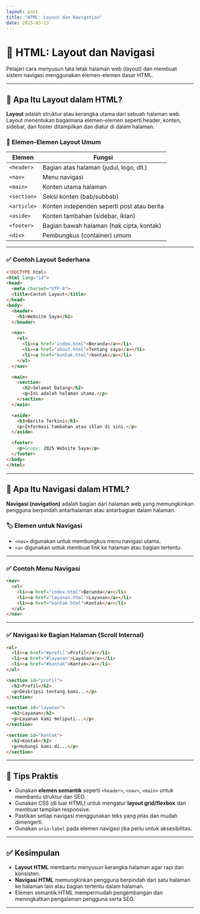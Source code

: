 ```yaml
---
layout: post
title: "HTML: Layout dan Navigation"
date: 2025-03-13
---
```


# 📘 HTML: Layout dan Navigasi

Pelajari cara menyusun tata letak halaman web (layout) dan membuat sistem navigasi menggunakan elemen-elemen dasar HTML.

---

## 🧱 Apa Itu Layout dalam HTML?

**Layout** adalah struktur atau kerangka utama dari sebuah halaman web. Layout menentukan bagaimana elemen-elemen seperti header, konten, sidebar, dan footer ditampilkan dan diatur di dalam halaman.

### 📌 Elemen-Elemen Layout Umum

| Elemen | Fungsi |
|--------|--------|
| `<header>` | Bagian atas halaman (judul, logo, dll.) |
| `<nav>` | Menu navigasi |
| `<main>` | Konten utama halaman |
| `<section>` | Seksi konten (bab/subbab) |
| `<article>` | Konten independen seperti post atau berita |
| `<aside>` | Konten tambahan (sidebar, iklan) |
| `<footer>` | Bagian bawah halaman (hak cipta, kontak) |
| `<div>` | Pembungkus (container) umum |

---

### ✅ Contoh Layout Sederhana

```html
<!DOCTYPE html>
<html lang="id">
<head>
  <meta charset="UTF-8">
  <title>Contoh Layout</title>
</head>
<body>
  <header>
    <h1>Website Saya</h1>
  </header>

  <nav>
    <ul>
      <li><a href="index.html">Beranda</a></li>
      <li><a href="about.html">Tentang saya</a></li>
      <li><a href="kontak.html">Kontak</a></li>
    </ul>
  </nav>

  <main>
    <section>
      <h2>Selamat Datang</h2>
      <p>Ini adalah halaman utama.</p>
    </section>
  </main>

  <aside>
    <h3>Berita Terkini</h3>
    <p>Informasi tambahan atau iklan di sini.</p>
  </aside>

  <footer>
    <p>&copy; 2025 Website Saya</p>
  </footer>
</body>
</html>
```

---

## 🧭 Apa Itu Navigasi dalam HTML?

**Navigasi (navigation)** adalah bagian dari halaman web yang memungkinkan pengguna berpindah antarhalaman atau antarbagian dalam halaman.

### 🏷️ Elemen untuk Navigasi

- `<nav>` digunakan untuk membungkus menu navigasi utama.
- `<a>` digunakan untuk membuat link ke halaman atau bagian tertentu.

---

### ✅ Contoh Menu Navigasi

```html
<nav>
  <ul>
    <li><a href="index.html">Beranda</a></li>
    <li><a href="layanan.html">Layanan</a></li>
    <li><a href="kontak.html">Kontak</a></li>
  </ul>
</nav>
```

---

### ✅ Navigasi ke Bagian Halaman (Scroll Internal)

```html
<ul>
  <li><a href="#profil">Profil</a></li>
  <li><a href="#layanan">Layanan</a></li>
  <li><a href="#kontak">Kontak</a></li>
</ul>

<section id="profil">
  <h2>Profil</h2>
  <p>Deskripsi tentang kami...</p>
</section>

<section id="layanan">
  <h2>Layanan</h2>
  <p>Layanan kami meliputi...</p>
</section>

<section id="kontak">
  <h2>Kontak</h2>
  <p>Hubungi kami di...</p>
</section>
```

---

## 🎯 Tips Praktis

- Gunakan **elemen semantik** seperti `<header>`, `<nav>`, `<main>` untuk membantu struktur dan SEO.
- Gunakan CSS (di luar HTML) untuk mengatur **layout grid/flexbox** dan membuat tampilan responsive.
- Pastikan setiap navigasi menggunakan teks yang jelas dan mudah dimengerti.
- Gunakan `aria-label` pada elemen navigasi jika perlu untuk aksesibilitas.

---

## ✅ Kesimpulan

- **Layout HTML** membantu menyusun kerangka halaman agar rapi dan konsisten.
- **Navigasi HTML** memungkinkan pengguna berpindah dari satu halaman ke halaman lain atau bagian tertentu dalam halaman.
- Elemen semantik HTML mempermudah pengembangan dan meningkatkan pengalaman pengguna serta SEO.

---

